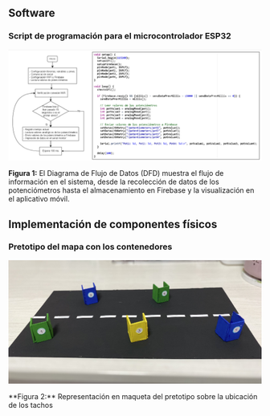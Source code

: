 
## Software
### Script de programación para el microcontrolador ESP32

<p align="center"><img src ="https://github.com/ArnySalazar/FdD/blob/main/FdD2024-1/Imagenes/I_E_7/DFD.png" width="900px"></p>

**Figura 1:** El Diagrama de Flujo de Datos (DFD) muestra el flujo de información en el sistema, desde la recolección de datos de los potenciómetros hasta el almacenamiento en Firebase y la visualización en el aplicativo móvil.
## Implementación de componentes físicos 
### Pretotipo del mapa con los contenedores
<p align="center"><img src ="https://github.com/ArnySalazar/FdD/blob/main/FdD2024-1/Imagenes/I_E_7/IMG_6376.JPEG" width="900px"></p>
**Figura 2:** Representación en maqueta del pretotipo sobre la ubicación de los tachos
